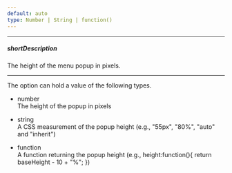 ```yaml
---
default: auto
type: Number | String | function()
---
```

---
##### shortDescription
The height of the menu popup in pixels.

---
The option can hold a value of the following types.

- number  
The height of the popup in pixels

- string  
A CSS measurement of the popup height (e.g., "55px", "80%", "auto" and "inherit")

- function  
A function returning the popup height (e.g., height:function(){ return baseHeight - 10 + "%"; })